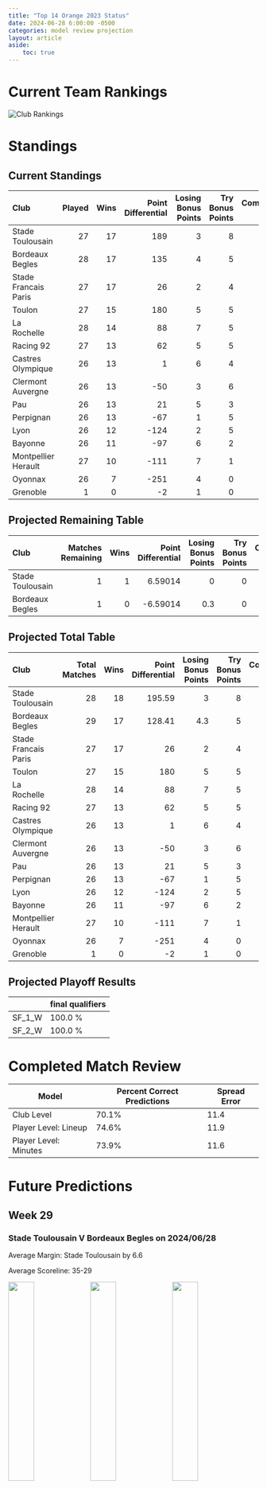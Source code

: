 ```yaml
---  
title: "Top 14 Orange 2023 Status"  
date: 2024-06-28 6:00:00 -0500  
categories: model review projection  
layout: article  
aside:  
    toc: true  
---
```

# Current Team Rankings


![Club Rankings](plots/rankings_Top-14-Orange-2023.png)
# Standings

## Current Standings


| Club                 |   Played |   Wins |   Point Differential |   Losing Bonus Points |   Try Bonus Points |   Competition Points |
|:---------------------|---------:|-------:|---------------------:|----------------------:|-------------------:|---------------------:|
| Stade Toulousain     |       27 |     17 |                  189 |                     3 |                  8 |                   81 |
| Bordeaux Begles      |       28 |     17 |                  135 |                     4 |                  5 |                   77 |
| Stade Francais Paris |       27 |     17 |                   26 |                     2 |                  4 |                   76 |
| Toulon               |       27 |     15 |                  180 |                     5 |                  5 |                   70 |
| La Rochelle          |       28 |     14 |                   88 |                     7 |                  5 |                   70 |
| Racing 92            |       27 |     13 |                   62 |                     5 |                  5 |                   62 |
| Castres Olympique    |       26 |     13 |                    1 |                     6 |                  4 |                   62 |
| Clermont Auvergne    |       26 |     13 |                  -50 |                     3 |                  6 |                   61 |
| Pau                  |       26 |     13 |                   21 |                     5 |                  3 |                   60 |
| Perpignan            |       26 |     13 |                  -67 |                     1 |                  5 |                   58 |
| Lyon                 |       26 |     12 |                 -124 |                     2 |                  5 |                   55 |
| Bayonne              |       26 |     11 |                  -97 |                     6 |                  2 |                   52 |
| Montpellier Herault  |       27 |     10 |                 -111 |                     7 |                  1 |                   48 |
| Oyonnax              |       26 |      7 |                 -251 |                     4 |                  0 |                   34 |
| Grenoble             |        1 |      0 |                   -2 |                     1 |                  0 |                    1 |



## Projected Remaining Table


| Club             |   Matches Remaining |   Wins |   Point Differential |   Losing Bonus Points |   Try Bonus Points |   Competition Points |
|:-----------------|--------------------:|-------:|---------------------:|----------------------:|-------------------:|---------------------:|
| Stade Toulousain |                   1 |      1 |              6.59014 |                   0   |                  0 |                  4   |
| Bordeaux Begles  |                   1 |      0 |             -6.59014 |                   0.3 |                  0 |                  0.3 |



## Projected Total Table


| Club                 |   Total Matches |   Wins |   Point Differential |   Losing Bonus Points |   Try Bonus Points |   Competition Points |
|:---------------------|----------------:|-------:|---------------------:|----------------------:|-------------------:|---------------------:|
| Stade Toulousain     |              28 |     18 |               195.59 |                   3   |                  8 |                 85   |
| Bordeaux Begles      |              29 |     17 |               128.41 |                   4.3 |                  5 |                 77.3 |
| Stade Francais Paris |              27 |     17 |                26    |                   2   |                  4 |                 76   |
| Toulon               |              27 |     15 |               180    |                   5   |                  5 |                 70   |
| La Rochelle          |              28 |     14 |                88    |                   7   |                  5 |                 70   |
| Racing 92            |              27 |     13 |                62    |                   5   |                  5 |                 62   |
| Castres Olympique    |              26 |     13 |                 1    |                   6   |                  4 |                 62   |
| Clermont Auvergne    |              26 |     13 |               -50    |                   3   |                  6 |                 61   |
| Pau                  |              26 |     13 |                21    |                   5   |                  3 |                 60   |
| Perpignan            |              26 |     13 |               -67    |                   1   |                  5 |                 58   |
| Lyon                 |              26 |     12 |              -124    |                   2   |                  5 |                 55   |
| Bayonne              |              26 |     11 |               -97    |                   6   |                  2 |                 52   |
| Montpellier Herault  |              27 |     10 |              -111    |                   7   |                  1 |                 48   |
| Oyonnax              |              26 |      7 |              -251    |                   4   |                  0 |                 34   |
| Grenoble             |               1 |      0 |                -2    |                   1   |                  0 |                  1   |



## Projected Playoff Results


|        | final qualifiers   |
|:-------|:-------------------|
| SF_1_W | 100.0 %            |
| SF_2_W | 100.0 %            |



# Completed Match Review


| Model | Percent Correct Predictions | Spread Error |
| ------ | ------ | ------ |
| Club Level | 70.1% | 11.4 |
| Player Level: Lineup | 74.6% | 11.9 |
| Player Level: Minutes | 73.9% | 11.6 |


# Future Predictions

## Week 29

### Stade Toulousain V Bordeaux Begles on 2024/06/28


Average Margin: Stade Toulousain by 6.6

Average Scoreline: 35-29

<p float="left">
<img src="plots/performances_2024-06-28-StadeToulousain_V_BordeauxBegles.png" width="32%" />
<img src="plots/resultbar_2024-06-28-StadeToulousain_V_BordeauxBegles.png" width="32%" />
<img src="plots/spreads_2024-06-28-StadeToulousain_V_BordeauxBegles.png" width="32%" />
</p>
